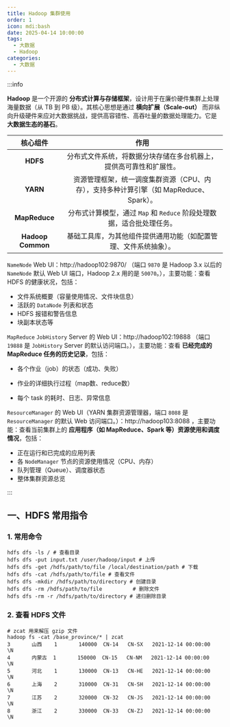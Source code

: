 ```yaml
---
title: Hadoop 集群使用
order: 1
icon: mdi:bash
date: 2025-04-14 10:00:00
tags:
  - 大数据
  - Hadoop
categories:
  - 大数据
---
```


:::info

**Hadoop** 是一个开源的 **分布式计算与存储框架**，设计用于在廉价硬件集群上处理海量数据（从 TB 到 PB 级）。其核心思想是通过 **横向扩展（Scale-out）** 而非纵向升级硬件来应对大数据挑战，提供高容错性、高吞吐量的数据处理能力。它是 **大数据生态的基石**。

|     核心组件      |                             作用                             |
| :---------------: | :----------------------------------------------------------: |
|     **HDFS**      | 分布式文件系统，将数据分块存储在多台机器上，提供高可靠性和扩展性。 |
|     **YARN**      | 资源管理框架，统一调度集群资源（CPU、内存），支持多种计算引擎（如 MapReduce、Spark）。 |
|   **MapReduce**   | 分布式计算模型，通过 `Map` 和 `Reduce` 阶段处理数据，适合批处理任务。 |
| **Hadoop Common** | 基础工具库，为其他组件提供通用功能（如配置管理、文件系统抽象）。 |



`NameNode` Web UI：http://hadoop102:9870/  （端口 `9870` 是 Hadoop 3.x 以后的 `NameNode` 默认 Web UI 端口，Hadoop 2.x 用的是 `50070`。），主要功能：查看 HDFS 的健康状况，包括：

- 文件系统概要（容量使用情况、文件块信息）
- 活跃的 `DataNode` 列表和状态
- HDFS 报错和警告信息
- 块副本状态等

 `MapReduce` `JobHistory` Server 的 Web UI：http://hadoop102:19888 （端口 `19888` 是 `JobHistory` Server 的默认访问端口。），主要功能：查看 **已经完成的 MapReduce 任务的历史记录**，包括：

- 各个作业（job）的状态（成功、失败）

- 作业的详细执行过程（map数、reduce数）

- 每个 task 的耗时、日志、异常信息

`ResourceManager` 的 Web UI（YARN 集群资源管理器，端口 `8088` 是 `ResourceManager` 的默认 Web 访问端口。）：http://hadoop103:8088 ，主要功能：查看当前集群上的 **应用程序（如 MapReduce、Spark 等）资源使用和调度情况**，包括：

- 正在运行和已完成的应用列表
- 各 `NodeManager` 节点的资源使用情况（CPU、内存）
- 队列管理（Queue）、调度器状态
- 整体集群资源总览

:::

## 一、HDFS 常用指令

### 1. 常用命令
```shell
hdfs dfs -ls / # 查看目录
hdfs dfs -put input.txt /user/hadoop/input # 上传
hdfs dfs -get /hdfs/path/to/file /local/destination/path # 下载
hdfs dfs -cat /hdfs/path/to/file # 查看文件
hdfs dfs -mkdir /hdfs/path/to/directory # 创建目录
hdfs dfs -rm /hdfs/path/to/file          # 删除文件
hdfs dfs -rm -r /hdfs/path/to/directory # 递归删除目录
```

### 2. 查看 HDFS 文件

```shell
# zcat 用来解压 gzip 文件
hadoop fs -cat /base_province/* | zcat 
3       山西    1       140000  CN-14   CN-SX   2021-12-14 00:00:00     \N
4       内蒙古  1       150000  CN-15   CN-NM   2021-12-14 00:00:00     \N
5       河北    1       130000  CN-13   CN-HE   2021-12-14 00:00:00     \N
6       上海    2       310000  CN-31   CN-SH   2021-12-14 00:00:00     \N
7       江苏    2       320000  CN-32   CN-JS   2021-12-14 00:00:00     \N
8       浙江    2       330000  CN-33   CN-ZJ   2021-12-14 00:00:00     \N
```

